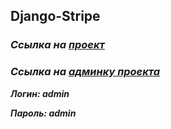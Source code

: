 ## Django-Stripe

### **_Ссылка на [проект](http://45.12.238.205/ "Гиперссылка к проекту.")_**

### **_Ссылка на [админку проекта](http://45.12.238.205/admin/ "Гиперссылка к проекту.")_**

**_Логин: admin_**

**_Пароль: admin_**